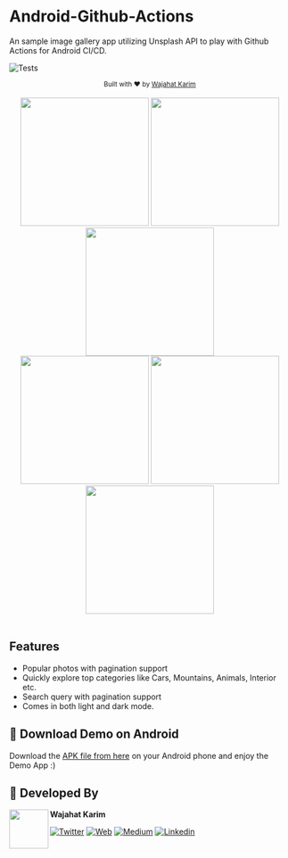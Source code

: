 # Android-Github-Actions
An sample image gallery app utilizing Unsplash API to play with Github Actions for Android CI/CD.

![Tests](https://github.com/wajahatkarim3/Android-Github-Actions/workflows/Tests/badge.svg)

<div align="center">
  <sub>Built with ❤︎ by
  <a href="https://twitter.com/WajahatKarim">Wajahat Karim</a>
</div>
<br/>

<div align="center">
  <img src="https://github.com/wajahatkarim3/Android-Github-Actions/blob/main/screenshots/PopularPhotosDay.png" width="230px" />  <img src="https://github.com/wajahatkarim3/Android-Github-Actions/blob/main/screenshots/PhotoDetailsDay.png" width="230px" />  <img src="https://github.com/wajahatkarim3/Android-Github-Actions/blob/main/screenshots/SearchResultsDay.png" width="230px" /><br>
  <img src="https://github.com/wajahatkarim3/Android-Github-Actions/blob/main/screenshots/PopularPhotosNight.png" width="230px" />  <img src="https://github.com/wajahatkarim3/Android-Github-Actions/blob/main/screenshots/PhotoDetailsNight.png" width="230px" />  <img src="https://github.com/wajahatkarim3/Android-Github-Actions/blob/main/screenshots/SearchResultsNight.png" width="230px" />
</div>

<br/>

## Features
* Popular photos with pagination support
* Quickly explore top categories like Cars, Mountains, Animals, Interior etc.
* Search query with pagination support
* Comes in both light and dark mode.

## 📱 Download Demo on Android
Download the [APK file from here](https://github.com/wajahatkarim3/Android-Github-Actions/blob/main/Android-GithubActions-App.apk?raw=true) on your Android phone and enjoy the Demo App :)

## 👨 Developed By

<a href="https://twitter.com/WajahatKarim" target="_blank">
  <img src="https://avatars1.githubusercontent.com/u/8867121?s=460&v=4" width="70" align="left">
</a>

**Wajahat Karim**

[![Twitter](https://img.shields.io/badge/-twitter-grey?logo=twitter)](https://twitter.com/WajahatKarim)
[![Web](https://img.shields.io/badge/-web-grey?logo=appveyor)](https://wajahatkarim.com/)
[![Medium](https://img.shields.io/badge/-medium-grey?logo=medium)](https://medium.com/@wajahatkarim3)
[![Linkedin](https://img.shields.io/badge/-linkedin-grey?logo=linkedin)](https://www.linkedin.com/in/wajahatkarim/)
